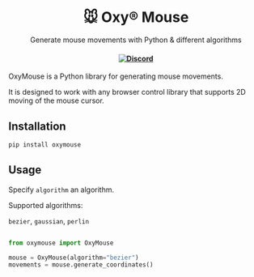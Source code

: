 <h1 align="center">
        🐭 Oxy® Mouse
    </h1>
    <p align="center">
        <p align="center">Generate mouse movements with Python & different algorithms</p>
    </p>
<h4 align="center">
    <a href="https://discord.gg/cZZ7Bw4xN3">
        <img src="https://img.shields.io/static/v1?label=Chat%20on&message=Discord&color=blue&logo=Discord&style=flat-square" alt="Discord">
    </a>
</h4>


OxyMouse is a Python library for generating mouse movements. 

It is designed to work with any browser control library that supports 2D moving of the mouse cursor.

## Installation

```bash
pip install oxymouse
```

## Usage

Specify `algorithm` an algorithm.

Supported algorithms:

`bezier`, `gaussian`, `perlin`

```python

from oxymouse import OxyMouse

mouse = OxyMouse(algorithm="bezier")
movements = mouse.generate_coordinates()
```


